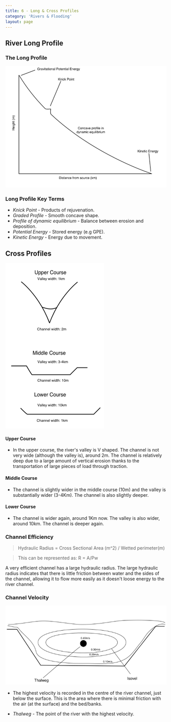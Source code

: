 ```yaml
---
title: 6 - Long & Cross Profiles
category: 'Rivers & Flooding'
layout: page
---
```


River Long Profile
------------------

### The Long Profile

![](/Images/rivers/longProfileGraph.png)

### Long Profile Key Terms

- _Knick Point_ - Products of rejuvenation. 
- _Graded Profile_ - Smooth concave shape.
- _Profile of dynamic equilibrium_ - Balance between erosion and deposition.
- _Potential Energy_ - Stored energy (e.g GPE).
- _Kinetic Energy_ - Energy due to movement. 

Cross Profiles
--------------

![](/Images/rivers/riverCrossProfiles.png)

#### Upper Course

- In the upper course, the river's valley is V shaped. The channel is not very wide (although the valley is), around 2m. The channel is relatively deep due to a large amount of vertical erosion thanks to the transportation of large pieces of load through traction. 

#### Middle Course

- The channel is slightly wider in the middle course (10m) and the valley is substantially wider (3-4Km). The channel is also slightly deeper.

#### Lower Course

- The channel is wider again, around 1Km now. The valley is also wider, around 10km. The channel is deeper again. 

### Channel Efficiency

> Hydraulic Radius = Cross Sectional Area (m^2) / Wetted perimeter(m)

>This can be represented as: R = A/Pw

A very efficient channel has a large hydraulic radius. The large hydraulic radius indicates that there is little friction between water and the sides of the channel, allowing it to flow more easily as it doesn't loose energy to the river channel.

### Channel Velocity

![](/Images/rivers/channelVelocityIsovel.png)

- The highest velocity is recorded in the centre of the river channel, just below the surface. This is the area where there is minimal friction with the air (at the surface) and the bed/banks.

- _Thalweg_ - The point of the river with the highest velocity.  